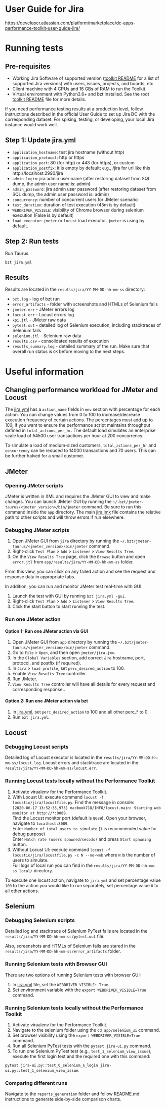 # User Guide for Jira
https://developer.atlassian.com/platform/marketplace/dc-apps-performance-toolkit-user-guide-jira/

# Running tests
## Pre-requisites
* Working Jira Software of supported version ([toolkit README](../../README.md) for a list of supported Jira versions) with users, issues, projects, and boards, etc.
* Client machine with 4 CPUs and 16 GBs of RAM to run the Toolkit.
* Virtual environment with Python3.6+ and bzt installed. See the root [toolkit README](../../README.md) file for more details.

If you need performance testing results at a production level, follow instructions described 
in the official User Guide to set up Jira DC with the corresponding dataset.
For spiking, testing, or developing, your local Jira instance would work well.

## Step 1: Update jira.yml
* `application_hostname`: test jira hostname (without http)
* `application_protocol`: http or https
* `application_port`: 80 (for http) or 443 (for https), or custom
* `application_postfix`: it is empty by default; e.g., /jira for url like this http://localhost:2990/jira
* `admin_login`: jira admin user name (after restoring dataset from SQL dump, the admin user name is: admin)
* `admin_password`: jira admin user password (after restoring dataset from SQL dump, the admin user password is: admin) 
* `concurrency`: number of concurrent users for JMeter scenario
* `test_duration`: duration of test execution (45m is by default)
* `WEBDRIVER_VISIBLE`: visibility of Chrome browser during selenium execution (False is by default)
* `load_executor`: `jmeter` or `locust` load executor. `jmeter` is using by default.

## Step 2: Run tests
Run Taurus.
```
bzt jira.yml
```

## Results
Results are located in the `resutls/jira/YY-MM-DD-hh-mm-ss` directory:
* `bzt.log` - log of bzt run
* `error_artifacts` - folder with screenshots and HTMLs of Selenium fails
* `jmeter.err` - JMeter errors log
* `locust.err` - Locust errors log
* `kpi.jtl` - JMeter raw data
* `pytest.out` - detailed log of Selenium execution, including stacktraces of Selenium fails
* `selenium.jtl` - Selenium raw data
* `results.csv` - consolidated results of execution
* `resutls_summary.log` - detailed summary of the run. Make sure that overall run status is `OK` before moving to the 
next steps.


# Useful information

## Changing performance workload for JMeter and Locust
The [jira.yml](../../app/jira.yml) has a `action_name` fields in `env` section with percentage for each action. You can change values from 0 to 100 to increase/decrease execution frequency of certain actions. 
The percentages must add up to 100, if you want to ensure the performance script maintains 
throughput defined in `total_actions_per_hr`. The default load simulates an enterprise scale load of 54500 user transactions per hour at 200 concurrency.

To simulate a load of medium-sized customers, `total_actions_per_hr` and `concurrency` can be reduced to 14000 transactions and 70 users. This can be further halved for a small customer.

## JMeter
### Opening JMeter scripts
JMeter is written in XML and requires the JMeter GUI to view and make changes. You can launch JMeter GUI by running the `~/.bzt/jmeter-taurus/<jmeter_version>/bin/jmeter` command. 
Be sure to run this command inside the `app` directory. The main [jira.jmx](../../app/jmeter/jira.jmx) file contains the relative path to other scripts and will throw errors if run elsewhere. 

### Debugging JMeter scripts
1. Open JMeter GUI from `jira` directory by running the `~/.bzt/jmeter-taurus/<jmeter_version>/bin/jmeter` command. 
1. Right-click `Test Plan` > `Add` > `Listener` > `View Results Tree`. 
1. On the `View Results Tree` page, click the `Browse` button and open `error.jtl` from `app/results/jira/YY-MM-DD-hh-mm-ss` folder.

From this view, you can click on any failed action and see the request and response data in appropriate tabs.

In addition, you can run and monitor JMeter test real-time with GUI.
1. Launch the test with GUI by running `bzt jira.yml -gui`.
1. Right-click `Test Plan` > `Add` > `Listener` > `View Results Tree`. 
1. Click the start button to start running the test.

### Run one JMeter action
#### Option 1: Run one JMeter action via GUI
1. Open JMeter GUI from `app` directory by running the `~/.bzt/jmeter-taurus/<jmeter_version>/bin/jmeter` command. 
1. Go to `File` > `Open`, and then open `jmeter/jira.jmx`.
1. In the `Global Variables` section, add correct Jira hostname, port, protocol, and postfix (if required).
1. In `Jira` > `load profile`, set `perc_desired_action` to 100.
1. Enable `View Results Tree` controller.
1. Run JMeter.
1. `View Results Tree` controller will have all details for every request and corresponding response..

#### Option 2: Run one JMeter action via bzt
1. In [jira.yml](../../app/jira.yml), set `perc_desired_action` to 100 and all other perc_* to 0.
1. Run `bzt jira.yml`.


## Locust
### Debugging Locust scripts
Detailed log of Locust executor is located in the `results/jira/YY-MM-DD-hh-mm-ss/locust.log`. Locust errors and stacktrace are located in the `results/jira/YY-MM-DD-hh-mm-ss/locust.err`.
### Running Locust tests locally without the Performance Toolkit
1. Activate virualenv for the Performance Toolkit.
1. With Locust UI: execute command `locust -f locustio/jira/locustfile.py`. Find the message in console:   
`[2020-06-17 13:52:35,973] macbook718/INFO/locust.main: Starting web monitor at http://*:8089`.  
Find the Locust monitor port (default is `8089`). Open your browser, navigate to `localhost:8089`.  
Enter `Number of total users to simulate` (`1` is recommended value for debug purpose)  
Enter `Hatch rate (users spawned/secods)` and press `Start spawning` button.
1. Without Locust UI: execute command `locust -f locustio/jira/locustfile.py -с N --no-web` where `N` is the number of users to simulate.  
Full logs of local run you can find in the `results/jira/YY-MM-DD-hh-mm-ss_local/` directory.

To execute one locust action, navigate to `jira.yml` and set percentage value `100` to the action you would like to run separately, set percentage value `0` to all other actions.


## Selenium
### Debugging Selenium scripts
Detailed log and stacktrace of Selenium PyTest fails are located in the `results/jira/YY-MM-DD-hh-mm-ss/pytest.out` file. 

Also, screenshots and HTMLs of Selenium fails are stared in the `results/jira/YY-MM-DD-hh-mm-ss/error_artifacts` folder. 

### Running Selenium tests with Browser GUI
There are two options of running Selenium tests with browser GUI:
1. In [jira.yml](../../app/jira.yml) file, set the `WEBDRIVER_VISIBLE: True`.
1. Set environment variable with the `export WEBDRIVER_VISIBLE=True` command.


### Running Selenium tests locally without the Performance Toolkit
1. Activate virualenv for the Performance Toolkit.
1. Navigate to the selenium folder using the `cd app/selenium_ui` command. 
1. Set browser visibility using the `export WEBDRIVER_VISIBLE=True` command.
1. Run all Selenium PyTest tests with the `pytest jira-ui.py` command.
1. To run one Selenium PyTest test (e.g., `test_1_selenium_view_issue`), execute the first login test and the required one with this command:

`pytest jira-ui.py::test_0_selenium_a_login jira-ui.py::test_1_selenium_view_issue`.


### Comparing different runs
Navigate to the `reports_generation` folder and follow README.md instructions to generate side-by-side comparison charts.
